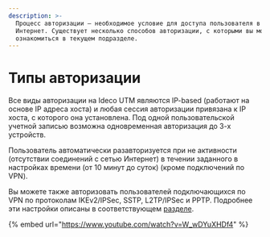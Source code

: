 ```yaml
---
description: >-
  Процесс авторизации – необходимое условие для доступа пользователя в сеть
  Интернет. Существует несколько способов авторизации, с которыми вы можете
  ознакомиться в текущем подразделе.
---
```


# Типы авторизации

Все виды авторизации на Ideco UTM являются IP-based (работают на основе IP адреса хоста) и любая сессия авторизации привязана к IP хоста, с которого она установлена. Под одной пользовательской учетной записью возможна одновременная авторизация до 3-х устройств.

Пользователь автоматически разавторизуется при не активности (отсутствии соединений с сетью Интернет) в течении заданного в настройках времени (от 10 минут до суток) (кроме подключений по VPN).

Вы можете также авторизовать пользователей подключающихся по VPN по протоколам IKEv2/IPSec, SSTP, L2TP/IPSec и PPTP. Подробнее эти настройки описаны в соответствующем [разделе](../services/vpn-tunnel-protocols/client-to-site/).

{% embed url="https://www.youtube.com/watch?v=W_wDYuXHDf4" %}
